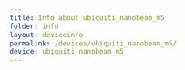 ```yaml
---
title: Info about ubiquiti_nanobeam_m5
folder: info
layout: deviceinfo
permalink: /devices/ubiquiti_nanobeam_m5/
device: ubiquiti_nanobeam_m5
---
```

